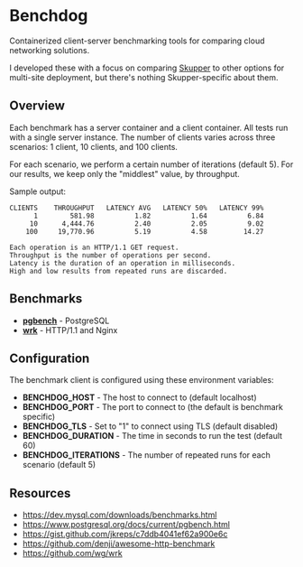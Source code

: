 # Benchdog

Containerized client-server benchmarking tools for comparing cloud
networking solutions.

I developed these with a focus on comparing [Skupper][skupper] to
other options for multi-site deployment, but there's nothing
Skupper-specific about them.

[skupper]: https://skupper.io/

## Overview

Each benchmark has a server container and a client container.  All
tests run with a single server instance.  The number of clients varies
across three scenarios: 1 client, 10 clients, and 100 clients.

For each scenario, we perform a certain number of iterations (default
5).  For our results, we keep only the "middlest" value, by
throughput.

Sample output:

    CLIENTS    THROUGHPUT   LATENCY AVG   LATENCY 50%   LATENCY 99%
          1        581.98          1.82          1.64          6.84
         10      4,444.76          2.40          2.05          9.02
        100     19,770.96          5.19          4.58         14.27

    Each operation is an HTTP/1.1 GET request.
    Throughput is the number of operations per second.
    Latency is the duration of an operation in milliseconds.
    High and low results from repeated runs are discarded.

## Benchmarks

- [**pgbench**](pgbench) - PostgreSQL
- [**wrk**](wrk) - HTTP/1.1 and Nginx

## Configuration

The benchmark client is configured using these environment variables:

- **BENCHDOG_HOST** - The host to connect to (default localhost)
- **BENCHDOG_PORT** - The port to connect to (the default is benchmark specific)
- **BENCHDOG_TLS** - Set to "1" to connect using TLS (default disabled)
- **BENCHDOG_DURATION** - The time in seconds to run the test (default 60)
- **BENCHDOG_ITERATIONS** - The number of repeated runs for each scenario (default 5)

## Resources

- https://dev.mysql.com/downloads/benchmarks.html
- https://www.postgresql.org/docs/current/pgbench.html
- https://gist.github.com/jkreps/c7ddb4041ef62a900e6c
- https://github.com/denji/awesome-http-benchmark
- https://github.com/wg/wrk
